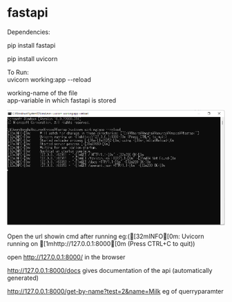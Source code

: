 # fastapi

Dependencies:

pip install fastapi

pip install uvicorn

To Run:  
uvicorn working:app --reload  

working-name of the file  
app-variable in which fastapi is stored

<img alt="cmd sample" src="docs/cmd.png" />

Open the url showin cmd after running eg:([32mINFO[0m:     Uvicorn running on [1mhttp://127.0.0.1:8000[0m (Press CTRL+C to quit))  

open http://127.0.0.1:8000/ in the browser

http://127.0.0.1:8000/docs gives documentation of the api (automatically generated)

http://127.0.0.1:8000/get-by-name?test=2&name=Milk eg of querryparamter

